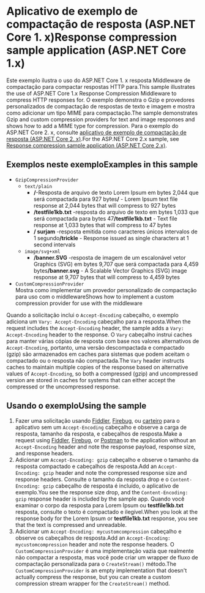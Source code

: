 # <a name="response-compression-sample-application-aspnet-core-1x"></a><span data-ttu-id="86f2f-101">Aplicativo de exemplo de compactação de resposta (ASP.NET Core 1. x)</span><span class="sxs-lookup"><span data-stu-id="86f2f-101">Response compression sample application (ASP.NET Core 1.x)</span></span>

<span data-ttu-id="86f2f-102">Este exemplo ilustra o uso do ASP.NET Core 1. x resposta Middleware de compactação para compactar respostas HTTP para.</span><span class="sxs-lookup"><span data-stu-id="86f2f-102">This sample illustrates the use of ASP.NET Core 1.x Response Compression Middleware to compress HTTP responses for.</span></span> <span data-ttu-id="86f2f-103">O exemplo demonstra o Gzip e provedores personalizados de compactação de respostas de texto e imagem e mostra como adicionar um tipo MIME para compactação.</span><span class="sxs-lookup"><span data-stu-id="86f2f-103">The sample demonstrates Gzip and custom compression providers for text and image responses and shows how to add a MIME type for compression.</span></span> <span data-ttu-id="86f2f-104">Para o exemplo do ASP.NET Core 2. x, consulte [aplicativo de exemplo de compactação de resposta (ASP.NET Core 2. x)](https://github.com/aspnet/Docs/tree/master/aspnetcore/performance/response-compression/samples/2.x).</span><span class="sxs-lookup"><span data-stu-id="86f2f-104">For the ASP.NET Core 2.x sample, see [Response compression sample application (ASP.NET Core 2.x)](https://github.com/aspnet/Docs/tree/master/aspnetcore/performance/response-compression/samples/2.x).</span></span>

## <a name="examples-in-this-sample"></a><span data-ttu-id="86f2f-105">Exemplos neste exemplo</span><span class="sxs-lookup"><span data-stu-id="86f2f-105">Examples in this sample</span></span>
* `GzipCompressionProvider`
  * `text/plain`
    * <span data-ttu-id="86f2f-106">**/**-Resposta de arquivo de texto Lorem Ipsum em bytes 2,044 que será compactada para 927 bytes</span><span class="sxs-lookup"><span data-stu-id="86f2f-106">**/** - Lorem Ipsum text file response at 2,044 bytes that will compress to 927 bytes</span></span>
    * <span data-ttu-id="86f2f-107">**/testfile1kb.txt** -resposta do arquivo de texto em bytes 1,033 que será compactada para bytes 47</span><span class="sxs-lookup"><span data-stu-id="86f2f-107">**/testfile1kb.txt** - Text file response at 1,033 bytes that will compress to 47 bytes</span></span>
    * <span data-ttu-id="86f2f-108">**/ surjam** -resposta emitida como caracteres únicos intervalos de 1 segundo</span><span class="sxs-lookup"><span data-stu-id="86f2f-108">**/trickle** - Response issued as single characters at 1 second intervals</span></span> 
  * `image/svg+xml`
    * <span data-ttu-id="86f2f-109">**/banner.SVG** -resposta de imagem de um escalonável vetor Graphics (SVG) em bytes 9,707 que será compactada para 4,459 bytes</span><span class="sxs-lookup"><span data-stu-id="86f2f-109">**/banner.svg** - A Scalable Vector Graphics (SVG) image response at 9,707 bytes that will compress to 4,459 bytes</span></span>
* `CustomCompressionProvider`<br><span data-ttu-id="86f2f-110">Mostra como implementar um provedor personalizado de compactação para uso com o middleware</span><span class="sxs-lookup"><span data-stu-id="86f2f-110">Shows how to implement a custom compression provider for use with the middleware</span></span>

<span data-ttu-id="86f2f-111">Quando a solicitação inclui o `Accept-Encoding` cabeçalho, o exemplo adiciona um `Vary: Accept-Encoding` cabeçalho para a resposta.</span><span class="sxs-lookup"><span data-stu-id="86f2f-111">When the request includes the `Accept-Encoding` header, the sample adds a `Vary: Accept-Encoding` header to the response.</span></span> <span data-ttu-id="86f2f-112">O `Vary` cabeçalho instrui caches para manter várias cópias de resposta com base nos valores alternativos de `Accept-Encoding`, portanto, uma versão descompactada e compactado (gzip) são armazenados em caches para sistemas que podem aceitam o compactado ou o resposta não compactada.</span><span class="sxs-lookup"><span data-stu-id="86f2f-112">The `Vary` header instructs caches to maintain multiple copies of the response based on alternative values of `Accept-Encoding`, so both a compressed (gzip) and uncompressed version are stored in caches for systems that can either accept the compressed or the uncompressed response.</span></span>

## <a name="using-the-sample"></a><span data-ttu-id="86f2f-113">Usando o exemplo</span><span class="sxs-lookup"><span data-stu-id="86f2f-113">Using the sample</span></span>
1. <span data-ttu-id="86f2f-114">Fazer uma solicitação usando [Fiddler](http://www.telerik.com/fiddler), [Firebug](http://getfirebug.com/), ou [carteiro](https://www.getpostman.com/) para o aplicativo sem um `Accept-Encoding` cabeçalho e observe a carga de resposta, tamanho da resposta, e cabeçalhos de resposta.</span><span class="sxs-lookup"><span data-stu-id="86f2f-114">Make a request using [Fiddler](http://www.telerik.com/fiddler), [Firebug](http://getfirebug.com/), or [Postman](https://www.getpostman.com/) to the application without an `Accept-Encoding` header and note the response payload, response size, and response headers.</span></span>
2. <span data-ttu-id="86f2f-115">Adicionar um `Accept-Encoding: gzip` cabeçalho e observe o tamanho da resposta compactado e cabeçalhos de resposta.</span><span class="sxs-lookup"><span data-stu-id="86f2f-115">Add an `Accept-Encoding: gzip` header and note the compressed response size and response headers.</span></span> <span data-ttu-id="86f2f-116">Consulte o tamanho da resposta drop e o `Content-Encoding: gzip` cabeçalho de resposta é incluído, o aplicativo de exemplo.</span><span class="sxs-lookup"><span data-stu-id="86f2f-116">You see the response size drop, and the `Content-Encoding: gzip` response header is included by the sample app.</span></span> <span data-ttu-id="86f2f-117">Quando você examinar o corpo da resposta para Lorem Ipsum ou **testfile1kb.txt** resposta, consulte o texto é compactado e ilegível.</span><span class="sxs-lookup"><span data-stu-id="86f2f-117">When you look at the response body for the Lorem Ipsum or **testfile1kb.txt** response, you see that the text is compressed and unreadable.</span></span>
3. <span data-ttu-id="86f2f-118">Adicionar um `Accept-Encoding: mycustomcompression` cabeçalho e observe os cabeçalhos de resposta.</span><span class="sxs-lookup"><span data-stu-id="86f2f-118">Add an `Accept-Encoding: mycustomcompression` header and note the response headers.</span></span> <span data-ttu-id="86f2f-119">O `CustomCompressionProvider` é uma implementação vazia que realmente não compactar a resposta, mas você pode criar um wrapper de fluxo de compactação personalizada para o `CreateStream()` método.</span><span class="sxs-lookup"><span data-stu-id="86f2f-119">The `CustomCompressionProvider` is an empty implementation that doesn't actually compress the response, but you can create a custom compression stream wrapper for the `CreateStream()` method.</span></span>
